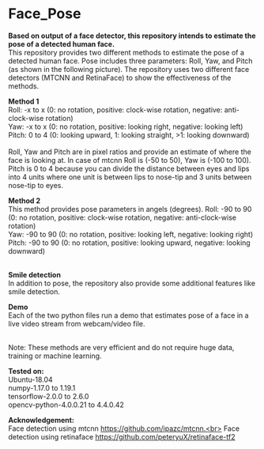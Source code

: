 # Face_Pose
<b>Based on output of a face detector, this repository intends to estimate the pose of a detected human face.</b><br>
This repository provides two different methods to estimate the pose of a detected human face. Pose includes three parameters: Roll, Yaw, and Pitch (as shown in the following picture). The repository uses two different face detectors (MTCNN and RetinaFace) to show the effectiveness of the methods.<br>

<b>Method 1</b><br>
Roll: -x to x (0: no rotation, positive: clock-wise rotation, negative: anti-clock-wise rotation)<br>
Yaw:  -x to x (0: no rotation, positive: looking right, negative: looking left)<br>
Pitch: 0 to 4 (0: looking upward, 1: looking straight, >1: looking downward)<br><br>
Roll, Yaw and Pitch are in pixel ratios and provide an estimate of where the face is looking at. In case of mtcnn Roll is (-50 to 50), Yaw is (-100 to 100). Pitch is 0 to 4 because you can divide the distance between eyes and lips into 4 units where one unit is between lips to nose-tip and 3 units between nose-tip to eyes.<br>

<b>Method 2</b><br>
This method provides pose parameters in angels (degrees).
Roll: -90 to 90 (0: no rotation, positive: clock-wise rotation, negative: anti-clock-wise rotation)<br>
Yaw:  -90 to 90 (0: no rotation, positive: looking left, negative: looking right)<br>
Pitch: -90 to 90 (0: no rotation, positive: looking upward, negative: looking downward)<br><br>

<b>Smile detection</b><br>
In addition to pose, the repository also provide some additional features like smile detection.

<b>Demo</b><br>
Each of the two python files run a demo that estimates pose of a face in a live video stream from webcam/video file.<br><br>

Note: These methods are very efficient and do not require huge data, training or machine learning.

<b>Tested on:</b><br>
Ubuntu-18.04<br>
numpy-1.17.0 to 1.19.1<br>
tensorflow-2.0.0 to 2.6.0<br>
opencv-python-4.0.0.21 to 4.4.0.42<br>

<b>Acknowledgement:</b><br>
Face detection using mtcnn https://github.com/ipazc/mtcnn.<br>
Face detection using retinaface https://github.com/peteryuX/retinaface-tf2
